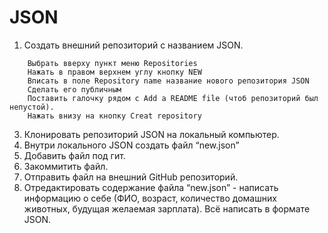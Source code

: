 # JSON
1. Создать внешний репозиторий c названием JSON.
```Зайти в свой аккаунт на сайте https://github.com/ 
    Выбрать вверху пункт меню Repositories
    Нажать в правом верхнем углу кнопку NEW
    Вписать в поле Repository name название нового репозитория JSON
    Сделать его публичным
    Поставить галочку рядом с Add a README file (чтоб репозиторий был непустой).
    Нажать внизу на кнопку Creat repository
```

3. Клонировать репозиторий JSON на локальный компьютер.
4. Внутри локального JSON создать файл “new.json”
 7. Добавить файл под гит.
 8. Закоммитить файл.
 9. Отправить файл на внешний GitHub репозиторий.
 10. Отредактировать содержание файла “new.json” - написать информацию о себе (ФИО, возраст, количество домашних животных, будущая желаемая зарплата). Всё написать в формате JSON.
